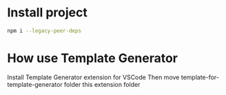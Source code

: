 # Install project
```bash
npm i --legacy-peer-deps
```
# How use Template Generator

Install Template Generator extension for VSCode
Then move template-for-template-generator folder this extension folder

